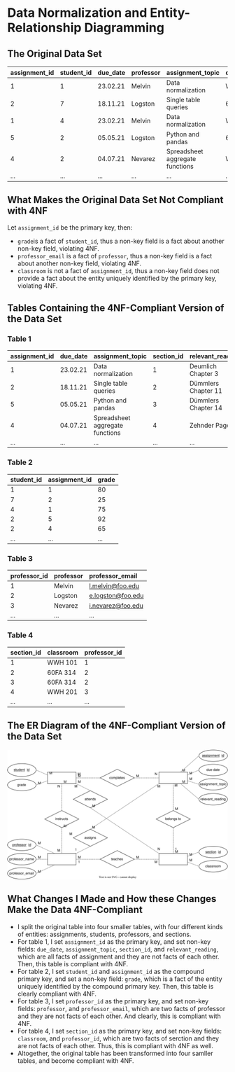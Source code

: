 # Data Normalization and Entity-Relationship Diagramming

## The Original Data Set

| assignment_id | student_id | due_date | professor | assignment_topic                | classroom | grade | relevant_reading    | professor_email   |
| :------------ | :--------- | :------- | :-------- | :------------------------------ | :-------- | :---- | :------------------ | :---------------- |
| 1             | 1          | 23.02.21 | Melvin    | Data normalization              | WWH 101   | 80    | Deumlich Chapter 3  | l.melvin@foo.edu  |
| 2             | 7          | 18.11.21 | Logston   | Single table queries            | 60FA 314  | 25    | Dümmlers Chapter 11 | e.logston@foo.edu |
| 1             | 4          | 23.02.21 | Melvin    | Data normalization              | WWH 101   | 75    | Deumlich Chapter 3  | l.melvin@foo.edu  |
| 5             | 2          | 05.05.21 | Logston   | Python and pandas               | 60FA 314  | 92    | Dümmlers Chapter 14 | e.logston@foo.edu |
| 4             | 2          | 04.07.21 | Nevarez   | Spreadsheet aggregate functions | WWH 201   | 65    | Zehnder Page 87     | i.nevarez@foo.edu |
| ...           | ...        | ...      | ...       | ...                             | ...       | ...   | ...                 | ...               |

## What Makes the Original Data Set Not Compliant with 4NF

Let `assignment_id` be the primary key, then:
- `grade`is a fact of `student_id`, thus a non-key field is a fact about another non-key field, violating 4NF.
- `professor_email` is a fact of `professor`, thus a non-key field is a fact about another non-key field, violating 4NF.
- `classroom` is not a fact of `assignment_id`, thus a non-key field does not provide a fact about the entity uniquely identified by the primary key, violating 4NF.

## Tables Containing the 4NF-Compliant Version of the Data Set

### Table 1

| assignment_id | due_date | assignment_topic                | section_id | relevant_reading    |
| :------------ | :------- | :------------------------------ | :--------- | :------------------ |
| 1             | 23.02.21 | Data normalization              | 1          | Deumlich Chapter 3  |
| 2             | 18.11.21 | Single table queries            | 2          | Dümmlers Chapter 11 |
| 5             | 05.05.21 | Python and pandas               | 3          | Dümmlers Chapter 14 |
| 4             | 04.07.21 | Spreadsheet aggregate functions | 4          | Zehnder Page 87     |
| ...           | ...      | ...                             | ...        | ...                 |

### Table 2

| student_id | assignment_id | grade |
| :--------- | :------------ | :---- |
| 1          | 1             | 80    |
| 7          | 2             | 25    |
| 4          | 1             | 75    |
| 2          | 5             | 92    |
| 2          | 4             | 65    |
| ...        | ...           | ...   |

### Table 3

| professor_id | professor | professor_email   |
| :----------- | :-------- | :---------------- |
| 1            | Melvin    | l.melvin@foo.edu  |
| 2            | Logston   | e.logston@foo.edu |
| 3            | Nevarez   | i.nevarez@foo.edu |
| ...          | ...       | ...               |

### Table 4

| section_id | classroom | professor_id |
| :--------- | :-------- | :----------- |
| 1          | WWH 101   | 1            |
| 2          | 60FA 314  | 2            |
| 3          | 60FA 314  | 2            |
| 4          | WWH 201   | 3            |
| ...        | ...       | ...          |

## The ER Diagram of the 4NF-Compliant Version of the Data Set

![er diagram](./images/er-diagram.drawio.svg)

## What Changes I Made and How these Changes Make the Data 4NF-Compliant
- I split the original table into four smaller tables, with four different kinds of entities: assignments, students, professors, and sections.
- For table 1, I set `assignment_id` as the primary key, and set non-key fields: `due_date`, `assignment_topic`, `section_id`, and `relevant_reading`, which are all facts of assignment and they are not facts of each other. Then, this table is compliant with 4NF.
- For table 2, I set `student_id` and `assignment_id` as the compound primary key, and set a non-key field: `grade`, which is a fact of the entity uniquely identified by the compound primary key. Then, this table is clearly compliant with 4NF.
- For table 3, I set `professor_id` as the primary key, and set non-key fields: `professor`, and `professor_email`, which are two facts of professor and they are not facts of each other. And clearly, this is compliant with 4NF.
- For table 4, I set `section_id` as the primary key, and set non-key fields: `classroom`, and `professor_id`, which are two facts of serction and they are not facts of each other. Thus, this is compliant with 4NF as well. 
- Altogether, the original table has been transformed into four samller tables, and become compliant with 4NF.
